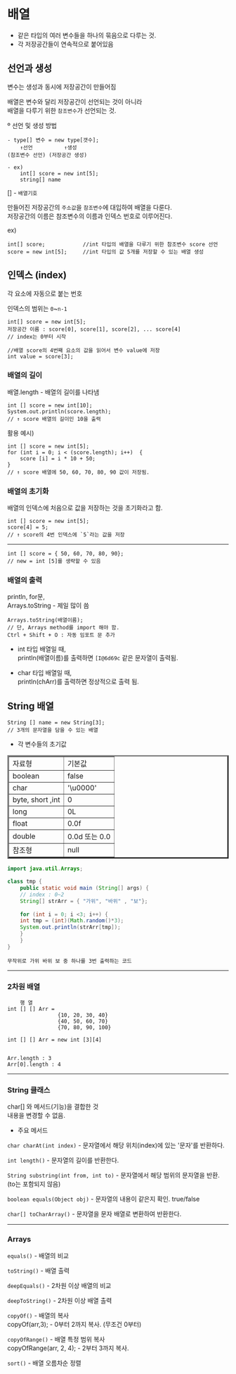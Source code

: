# 배열  
- 같은 타입의 여러 변수들을 하나의 묶음으로 다루는 것.  
- 각 저장공간들이 연속적으로 붙어있음  

## 선언과 생성  

변수는 생성과 동시에 저장공간이 만들어짐  

배열은 변수와 달리 저장공간이 선언되는 것이 아니라  
 배열을 다루기 위한 `참조변수`가 선언되는 것.  

º 선언 및 생성 방법

    - type[] 변수 = new type[갯수];  
        ↑선언          ↑생성  
    (참조변수 선언) (저장공간 생성)  

    - ex)  
        int[] score = new int[5];  
        string[] name  

[] - `배열기호`  

만들어진 저장공간의 `주소값`을 `참조변수`에 대입하여 배열을 다룬다.  
저장공간의 이름은 참조변수의 이름과 인덱스 번호로 이루어진다.  

ex)  

    int[] score;            //int 타입의 배열을 다루기 위한 참조변수 score 선언
    score = new int[5];     //int 타입의 값 5개를 저장할 수 있는 배열 생성  

 ## 인덱스 (index)  

 각 요소에 자동으로 붙는 번호  
 
인덱스의 범위는 `0`~`n-1`  

    int[] score = new int[5];
    저장공간 이름 : score[0], score[1], score[2], ... score[4]  
    // index는 0부터 시작  
    
    //배열 score의 4번째 요소의 값을 읽어서 변수 value에 저장
    int value = score[3];  

### 배열의 길이

배열.length - 배열의 길이를 나타냄  

    int [] score = new int[10];  
    System.out.println(score.length);  
    // ↑ score 배열의 길이인 10을 출력  


활용 예시)  

    int [] score = new int[5];  
    for (int i = 0; i < (score.length); i++)  {
        score [i] = i * 10 + 50;
    }
    // ↑ score 배열에 50, 60, 70, 80, 90 값이 저장됨.


### 배열의 초기화  

배열의 인덱스에 처음으로 값을 저장하는 것을 초기화라고 함.  

    int [] score = new int[5];  
    score[4] = 5;  
    // ↑ score의 4번 인덱스에 `5`라는 값을 저장

---
    int [] score = { 50, 60, 70, 80, 90};
    // new = int [5]를 생략할 수 있음

### 배열의 출력  

println, for문,  
Arrays.toString - 제일 많이 씀  

    Arrays.toString(배열이름);  
    // 단, Arrays method를 import 해야 함.  
    Ctrl + Shift + O : 자동 임포트 문 추가

- int 타입 배열일 때,  
println(배열이름)를 출력하면 `[I@6d69c` 같은 문자열이 출력됨.  

- char 타입 배열일 때,  
println(chArr)를 출력하면 정상적으로 출력 됨.


## String 배열  
    String [] name = new String[3];   
    // 3개의 문자열을 담을 수 있는 배열  

- 각 변수들의 초기값  

<table border="3">
<tr>
<td>자료형</td>
<td>기본값</td>
</tr>
<tr>
<td>boolean</td>
<td>false</td>
</tr>
<tr>
<td>char</td>
<td>'\u0000'</td>
</tr>
<tr>
<td>byte, short ,int</td>
<td>0</td>
</tr>
<tr>
<td>long</td>
<td>0L</td>
</tr>
<tr>
<td>float</td>
<td>0.0f</td>
</tr>
<tr>
<td>double</td>
<td>0.0d 또는 0.0</td>
</tr>
<tr>
<td>참조형</td>
<td>null</td>
</tr>
</table>

```java
import java.util.Arrays;

class tmp {
    public static void main (String[] args) {
    // index : 0~2
    String[] strArr = { "가위", "바위" , "보"};
    
    for (int i = 0; i <3; i++) {
    int tmp = (int)(Math.random()*3);
    System.out.println(strArr[tmp]);
    }
    }
}
```
    무작위로 가위 바위 보 중 하나를 3번 출력하는 코드

---

### 2차원 배열
        행 열
    int [] [] Arr = 
                    {10, 20, 30, 40}
                    {40, 50, 60, 70}
                    {70, 80, 90, 100}

    int [] [] Arr = new int [3][4]
    

    Arr.length : 3
    Arr[0].length : 4

---
### String 클래스  
char[] 와 메서드(기능)을 결합한 것  
내용을 변경할 수 없음.  

- 주요 메서드  


`char charAt(int index)` - 문자열에서 해당 위치(index)에 있는 '문자'를 반환하다.  

`int length()` - 문자열의 길이를 반환한다.  

`String substring(int from, int to)` - 문자열에서 해당 범위의 문자열을 반환. (to는 포함되지 않음)  

`boolean equals(Object obj)` - 문자열의 내용이 같은지 확인. true/false  

`char[] toCharArray()` - 문자열을 문자 배열로 변환하여 반환한다.  

---
### Arrays  

`equals()` - 배열의 비교  

`toString()` - 배열 출력  

`deepEquals()` - 2차원 이상 배열의 비교  

`deepToString()` - 2차원 이상 배열 출력  

`copyOf()` - 배열의 복사  
    copyOf(arr,3); - 0부터 2까지 복사. (무조건 0부터)

`copyOfRange()` - 배열 특정 범위 복사  
    copyOfRange(arr, 2, 4); - 2부터 3까지 복사.  

`sort()` - 배열 오름차순 정렬  

